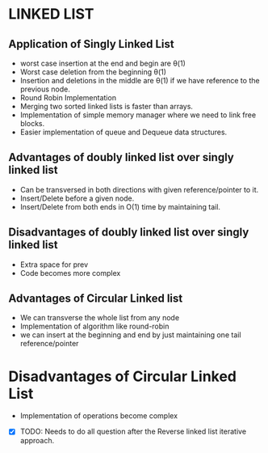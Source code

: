 # LINKED LIST

## Application of Singly Linked List

+ worst case insertion at the end and begin are &#952;(1)
+ Worst case deletion from the beginning &theta;(1)
+ Insertion and deletions in the middle are &theta;(1) if we have reference to the previous node.
+ Round Robin Implementation
+ Merging two sorted linked  lists is faster than arrays.
+ Implementation of simple memory manager where we need to link free blocks.
+ Easier implementation of queue and Dequeue data structures.

## Advantages of doubly linked list over singly linked list 
+ Can be transversed in both directions with given reference/pointer to it.
+ Insert/Delete before a given node.
+ Insert/Delete from both ends in O(1) time by maintaining tail.

## Disadvantages of doubly linked list over singly linked list
+ Extra space for prev
+ Code becomes more complex

## Advantages of Circular Linked list
+ We can transverse the whole list from any node
+ Implementation of algorithm like round-robin
+ we can insert at the beginning and end by just maintaining one tail reference/pointer

# Disadvantages of Circular Linked List
+ Implementation of operations become complex

- [x] TODO: Needs to do all question after the Reverse linked list iterative approach.
